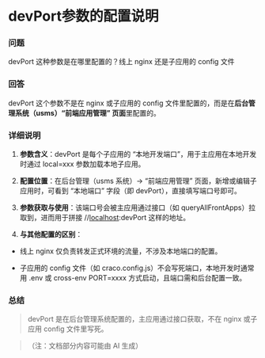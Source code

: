 # devPort参数的配置说明

### 问题

devPort 这种参数是在哪里配置的？线上 nginx 还是子应用的 config 文件

### 回答

devPort 这个参数不是在 nginx 或子应用的 config 文件里配置的，而是在**后台管理系统（usms）“前端应用管理” 页面**里配置的。

### 详细说明



1.  **参数含义**：devPort 是每个子应用的 “本地开发端口”，用于主应用在本地开发时通过 local=xxx 参数加载本地子应用。

2.  **配置位置**：在后台管理（usms 系统）→ “前端应用管理” 页面，新增或编辑子应用时，可看到 “本地端口” 字段（即 devPort），直接填写端口号即可。

3.  **参数获取与使用**：该端口号会被主应用通过接口（如 queryAllFrontApps）拉取到，进而用于拼接 //[localhost](https://localhost):devPort 这样的地址。

4.  **与其他配置的区别**：

*   线上 nginx 仅负责转发正式环境的流量，不涉及本地端口的配置。

*   子应用的 config 文件（如 craco.config.js）不会写死端口，本地开发时通常用 .env 或 cross-env PORT=xxxx 方式启动，且端口需和后台配置一致。

### 总结

> devPort 是在后台管理系统配置的，主应用通过接口获取，不在 nginx 或子应用 config 文件里写死。

> （注：文档部分内容可能由 AI 生成）